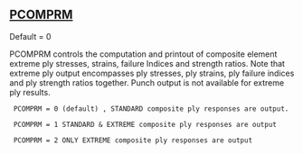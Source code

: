 ## [PCOMPRM](https://nexus.hexagon.com/documentationcenter/bundle/MSC_Nastran_2022.4/page/Nastran_Combined_Book/qrg/parameters/TOC.PCOMPRM.xhtml)

Default = 0

PCOMPRM controls the computation and printout of composite element extreme ply stresses, strains, failure Indices and strength ratios. Note that extreme ply output encompasses ply stresses, ply strains, ply failure indices and ply strength ratios together. Punch output is not available for extreme ply results.

     PCOMPRM = 0 (default) , STANDARD composite ply responses are output.

     PCOMPRM = 1 STANDARD & EXTREME composite ply responses are output

     PCOMPRM = 2 ONLY EXTREME composite ply responses are output

